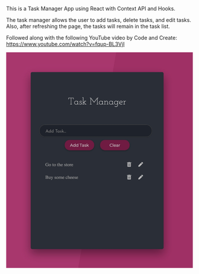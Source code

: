 This is a Task Manager App using React with Context API and Hooks.

The task manager allows the user to add tasks, delete tasks, and edit tasks. Also, after refreshing the page, the tasks will remain in the task list.

Followed along with the following YouTube video by Code and Create:
https://www.youtube.com/watch?v=fqup-BL3VjI

<img src="./public/screen.jpg" alt="screen shot">